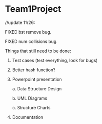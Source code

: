 Team1Project
============
//update 11/26:

FIXED bst remove bug. 

FIXED num collisions bug.

Things that still need to be done:

1. Test cases (test everything, look for bugs)

2. Better hash function?

3. Powerpoint presentation

   a. Data Structure Design
   
   b. UML Diagrams
   
   c. Structure Charts
   
4. Documentation
